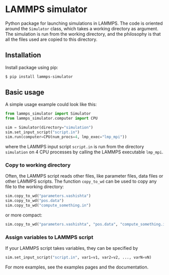 # LAMMPS simulator
Python package for launching simulations in LAMMPS. The code is oriented around the ```Simulator``` class, which takes a working directory as argument. The simulation is run from the working directory, and the philosophy is that all the files used are copied to this directory.

## Installation
Install package using pip:
``` bash
$ pip install lammps-simulator
```

## Basic usage
A simple usage example could look like this:
``` python
from lammps_simulator import Simulator
from lammps_simulator.computer import CPU

sim = Simulator(directory="simulation")
sim.set_input_script("script.in")
sim.run(computer=CPU(num_procs=4, lmp_exec="lmp_mpi"))
```
where the LAMMPS input script ```script.in``` is run from the directory ```simulation``` on 4 CPU processes by calling the LAMMPS executable ```lmp_mpi```.

### Copy to working directory
Often, the LAMMPS script reads other files, like parameter files, data files or other LAMMPS scripts. The function ```copy_to_wd``` can be used to copy any file to the working directory:
``` python
sim.copy_to_wd("parameters.vashishta")
sim.copy_to_wd("pos.data")
sim.copy_to_wd("compute_something.in")
```
or more compact:
``` python
sim.copy_to_wd("parameters.vashishta", "pos.data", "compute_something.in")
```

### Assign variables to LAMMPS script
If your LAMMPS script takes variables, they can be specified by
``` python
sim.set_input_script("script.in", var1=v1, var2=v2, ..., varN=vN)
```

For more examples, see the examples pages and the documentation.
